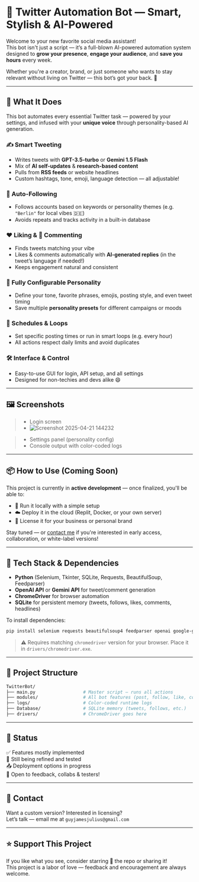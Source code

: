# 🤖 Twitter Automation Bot — Smart, Stylish & AI-Powered

Welcome to your new favorite social media assistant!  
This bot isn't just a script — it’s a full-blown AI-powered automation system designed to **grow your presence**, **engage your audience**, and **save you hours** every week.

Whether you're a creator, brand, or just someone who wants to stay relevant without living on Twitter — this bot’s got your back. 💪

---

## 🚀 What It Does

This bot automates every essential Twitter task — powered by your settings, and infused with your **unique voice** through personality-based AI generation.

### ✍️ Smart Tweeting
- Writes tweets with **GPT-3.5-turbo** or **Gemini 1.5 Flash**
- Mix of **AI self-updates** & **research-based content**
- Pulls from **RSS feeds** or website headlines
- Custom hashtags, tone, emoji, language detection — all adjustable!

### 🤝 Auto-Following
- Follows accounts based on keywords or personality themes (e.g. `"Berlin"` for local vibes 🇩🇪)
- Avoids repeats and tracks activity in a built-in database

### ❤️ Liking & 💬 Commenting
- Finds tweets matching your vibe
- Likes & comments automatically with **AI-generated replies** (in the tweet’s language if needed!)
- Keeps engagement natural and consistent

### 🧠 Fully Configurable Personality
- Define your tone, favorite phrases, emojis, posting style, and even tweet timing
- Save multiple **personality presets** for different campaigns or moods

### 📅 Schedules & Loops
- Set specific posting times or run in smart loops (e.g. every hour)
- All actions respect daily limits and avoid duplicates

### 🛠️ Interface & Control
- Easy-to-use GUI for login, API setup, and all settings
- Designed for non-techies and devs alike 😄

---

## 🖼️ Screenshots

> - Login screen
> - ![Screenshot 2025-04-21 144232](https://github.com/user-attachments/assets/591fb9f7-606e-4460-942c-d9fb38113a09)

> - Settings panel (personality config)  
> - Console output with color-coded logs  

---

## 📦 How to Use (Coming Soon)

This project is currently in **active development** — once finalized, you'll be able to:
- 🔧 Run it locally with a simple setup  
- ☁️ Deploy it in the cloud (Replit, Docker, or your own server)  
- 🛒 License it for your business or personal brand  

Stay tuned — or [contact me](#) if you're interested in early access, collaboration, or white-label versions!

---

## 🧰 Tech Stack & Dependencies

- **Python** (Selenium, Tkinter, SQLite, Requests, BeautifulSoup, Feedparser)
- **OpenAI API** or **Gemini API** for tweet/comment generation
- **ChromeDriver** for browser automation
- **SQLite** for persistent memory (tweets, follows, likes, comments, headlines)

To install dependencies:
```bash
pip install selenium requests beautifulsoup4 feedparser openai google-generativeai pyperclip langdetect
```

> ⚠️ Requires matching `chromedriver` version for your browser. Place it in `drivers/chromedriver.exe`.

---

## 📁 Project Structure

```bash
TwitterBot/
├── main.py                  # Master script — runs all actions
├── modules/                 # All bot features (post, follow, like, comment)
├── logs/                    # Color-coded runtime logs
├── Database/                # SQLite memory (tweets, follows, etc.)
├── drivers/                 # ChromeDriver goes here
```

---

## 🌱 Status

✅ Features mostly implemented  
🧪 Still being refined and tested  
📤 Deployment options in progress  
💬 Open to feedback, collabs & testers!

---

## 💌 Contact

Want a custom version? Interested in licensing?  
Let’s talk — email me at `guyjamesjulius@gmail.com`

---

## ⭐ Support This Project

If you like what you see, consider starring 🌟 the repo or sharing it!  
This project is a labor of love — feedback and encouragement are always welcome.
